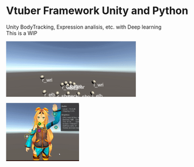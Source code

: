 # Vtuber Framework Unity and Python
Unity BodyTracking, Expression analisis, etc. with Deep learning <br>
This is a WIP

![test](img/body_tracking.gif)

![test2](img/Ik.gif)

